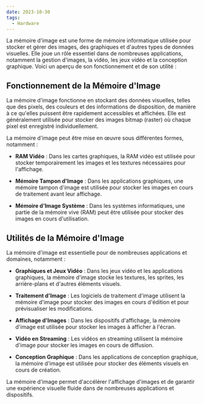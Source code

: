 ```yaml
---
date: 2023-10-30
tags:
  - Hardware
---
```


La mémoire d'image est une forme de mémoire informatique utilisée pour stocker et gérer des images, des graphiques et d'autres types de données visuelles. Elle joue un rôle essentiel dans de nombreuses applications, notamment la gestion d'images, la vidéo, les jeux vidéo et la conception graphique. Voici un aperçu de son fonctionnement et de son utilité :

## Fonctionnement de la Mémoire d'Image

La mémoire d'image fonctionne en stockant des données visuelles, telles que des pixels, des couleurs et des informations de disposition, de manière à ce qu'elles puissent être rapidement accessibles et affichées. Elle est généralement utilisée pour stocker des images bitmap (raster) où chaque pixel est enregistré individuellement.

La mémoire d'image peut être mise en œuvre sous différentes formes, notamment :

- **RAM Vidéo** : Dans les cartes graphiques, la RAM vidéo est utilisée pour stocker temporairement les images et les textures nécessaires pour l'affichage.

- **Mémoire Tampon d'Image** : Dans les applications graphiques, une mémoire tampon d'image est utilisée pour stocker les images en cours de traitement avant leur affichage.

- **Mémoire d'Image Système** : Dans les systèmes informatiques, une partie de la mémoire vive (RAM) peut être utilisée pour stocker des images en cours d'utilisation.

## Utilités de la Mémoire d'Image

La mémoire d'image est essentielle pour de nombreuses applications et domaines, notamment :

- **Graphiques et Jeux Vidéo** : Dans les jeux vidéo et les applications graphiques, la mémoire d'image stocke les textures, les sprites, les arrière-plans et d'autres éléments visuels.

- **Traitement d'Image** : Les logiciels de traitement d'image utilisent la mémoire d'image pour stocker des images en cours d'édition et pour prévisualiser les modifications.

- **Affichage d'Images** : Dans les dispositifs d'affichage, la mémoire d'image est utilisée pour stocker les images à afficher à l'écran.

- **Vidéo en Streaming** : Les vidéos en streaming utilisent la mémoire d'image pour stocker les images en cours de diffusion.

- **Conception Graphique** : Dans les applications de conception graphique, la mémoire d'image est utilisée pour stocker des éléments visuels en cours de création.

La mémoire d'image permet d'accélérer l'affichage d'images et de garantir une expérience visuelle fluide dans de nombreuses applications et dispositifs.
